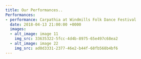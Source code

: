 ```yaml
---
title: Our Performances..
Performances:
- performance: Carpathia at Windmills Folk Dance Festival
  date: 2018-04-13 21:00:00 +0000
  images:
  - alt_image: image 11
    img_src: 33635322-5fcc-4d4b-8975-65e497c68ea2
  - alt_image: image 22
    img_src: ad0d3331-2377-46e2-b44f-68fb568b4bf6
---
```


